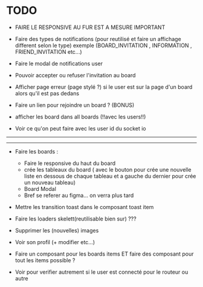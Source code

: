 # TODO

-   FAIRE LE RESPONSIVE AU FUR EST A MESURE IMPORTANT

-   Faire des types de notifications (pour reutilisé et faire un affichage different selon le type)
    exemple (BOARD_INVITATION , INFORMATION , FRIEND_INVITATION etc...)
-   Faire le modal de notifications user
-   Pouvoir accepter ou refuser l'invitation au board
-   Afficher page erreur (page stylé ?) si le user est sur la page d'un board alors qu'il est pas dedans

-   Faire un lien pour rejoindre un board ? (BONUS)
-   afficher les board dans all boards (!!avec les users!!)
-   Voir ce qu'on peut faire avec les user id du socket io

---

---

-   Faire les boards :

    -   Faire le responsive du haut du board
    -   crée les tableaux du board ( avec le bouton pour crée une nouvelle liste en dessous de chaque tableau et a gauche du dernier pour crée un nouveau tableau)
    -   Board Modal
    -   Bref se referer au figma... on verra plus tard

-   Mettre les transition toast dans le composant toast item
-   Faire les loaders skelett(reutilisable bien sur) ???
-   Supprimer les (nouvelles) images
-   Voir son profil (+ modifier etc...)
-   Faire un composant pour les boards items ET faire des composant pour tout les items possible ?
-   Voir pour verifier autrement si le user est connecté pour le routeur ou autre
